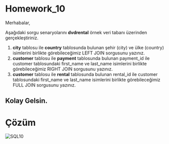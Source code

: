 # Homework_10
Merhabalar,

Aşağıdaki sorgu senaryolarını **dvdrental** örnek veri tabanı üzerinden gerçekleştiriniz.

1. **city** tablosu ile **country** tablosunda bulunan şehir (city) ve ülke (country) isimlerini birlikte görebileceğimiz LEFT JOIN sorgusunu yazınız.
2. **customer** tablosu ile **payment** tablosunda bulunan payment_id ile customer tablosundaki first_name ve last_name isimlerini birlikte görebileceğimiz RIGHT JOIN sorgusunu yazınız.
3. **customer** tablosu ile **rental** tablosunda bulunan rental_id ile customer tablosundaki first_name ve last_name isimlerini birlikte görebileceğimiz FULL JOIN sorgusunu yazınız.

Kolay Gelsin.
---
# Çözüm

![SQL10](https://user-images.githubusercontent.com/80968031/210181236-3aa9e7a8-d7b1-4132-a78d-9f442a3c10af.PNG)
